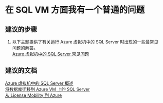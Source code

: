 <properties
    pageTitle="I have a general question about SQL VM"
    description="在 SQL VM 方面我有一个普通的问题"
    service="microsoft.classiccompute"
    resource="virtualmachines"
    authors="michco"
    displayOrder="27"
    selfHelpType="resource"
    supportTopicIds=""
    resourceTags="WindowsSQL"
    productPesIds="14749"
    cloudEnvironments="public"
/>
    

# 在 SQL VM 方面我有一个普通的问题

## **建议的步骤**
1. 以下主题提供了有关运行 Azure 虚拟机中的 SQL Server 时出现的一些最常见问题的解答。<br>
[Azure 虚拟机中的 SQL Server 常见问题](https://docs.azure.cn/zh-cn/virtual-machines/windows/sql/virtual-machines-windows-sql-server-iaas-faq/)

## **建议的文档**
[Azure 虚拟机中的 SQL Server 概述](https://docs.azure.cn/zh-cn/virtual-machines/windows/sql/virtual-machines-windows-sql-server-iaas-overview/)<br>
[将数据库迁移到 Azure VM 上的 SQL Server](https://docs.azure.cn/zh-cn/virtual-machines/windows/sql/virtual-machines-windows-migrate-sql/)<br>
[从 License Mobility 到 Azure](https://www.azure.cn/pricing/license-mobility/)


<!--HONumber=Jul16_HO3-->


